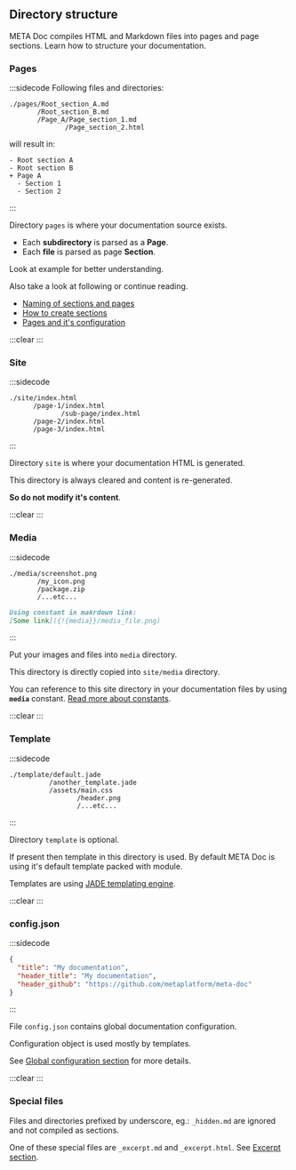 ## Directory structure

META Doc compiles HTML and Markdown files into pages and page sections. Learn how to structure your documentation.

### Pages

:::sidecode
Following files and directories:

```plain
./pages/Root_section_A.md
       /Root_section_B.md
       /Page_A/Page_section_1.md
              /Page_section_2.html
```

will result in:

```plain
- Root section A
- Root section B
+ Page A
  - Section 1
  - Section 2
```
:::

Directory `pages` is where your documentation source exists.

- Each **subdirectory** is parsed as a **Page**.
- Each **file** is parsed as page **Section**.

Look at example for better understanding.

Also take a look at following or continue reading.

- [Naming of sections and pages](#02_Naming)
- [How to create sections](#03_Sections)
- [Pages and it's configuration](#04_Pages)

:::clear :::

### Site

:::sidecode
```plain
./site/index.html
      /page-1/index.html
             /sub-page/index.html
      /page-2/index.html
      /page-3/index.html
```
:::

Directory `site` is where your documentation HTML is generated.

This directory is always cleared and content is re-generated.

**So do not modify it's content**.

:::clear :::

### Media

:::sidecode
```plain
./media/screenshot.png
       /my_icon.png
       /package.zip
       /...etc...
```

```markdown
Using constant in makrdown link:
[Some link]({!{media}}/media_file.png)
```
:::

Put your images and files into `media` directory.

This directory is directly copied into `site/media` directory.

You can reference to this site directory in your documentation files by using **`media`** constant. [Read more about constants](#15_Constants).

:::clear :::

### Template

:::sidecode
```plain
./template/default.jade
          /another_template.jade
          /assets/main.css
                 /header.png
                 /...etc...
```
:::

Directory `template` is optional.

If present then template in this directory is used. By default META Doc is using it's default template packed with module.

Templates are using [JADE templating engine](http://www.jade-lang.com/).

:::clear :::

### config.json

:::sidecode
```json
{
  "title": "My documentation",
  "header_title": "My documentation",
  "header_github": "https://github.com/metaplatform/meta-doc"
}
```
:::

File `config.json` contains global documentation configuration.

Configuration object is used mostly by templates.

See [Global configuration section](#14_Global_configuration) for more details.

:::clear :::

### Special files

Files and directories prefixed by underscore, eg.: `_hidden.md` are ignored and not compiled as sections.

One of these special files are `_excerpt.md` and `_excerpt.html`. See [Excerpt section](#05_Excerpt).